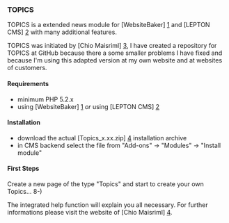 ### TOPICS

TOPICS is a extended news module for [WebsiteBaker] [1] and [LEPTON CMS] [2] with many additional features.

TOPICS was initiated by [Chio Maisriml] [3], I have created a repository for TOPICS at GitHub because there a some smaller problems I have fixed and because I'm using this adapted version at my own website and at websites of customers.

#### Requirements

* minimum PHP 5.2.x
* using [WebsiteBaker] [1] _or_ using [LEPTON CMS] [2]

#### Installation

* download the actual [Topics_x.xx.zip] [4] installation archive
* in CMS backend select the file from "Add-ons" -> "Modules" -> "Install module"

#### First Steps

Create a new page of the type "Topics" and start to create your own Topics... 8-)

The integrated help function will explain you all necessary. For further informations please visit the website of [Chio Maisriml] [4].

[1]: http://websitebaker2.org "WebsiteBaker Content Management System"
[2]: http://lepton-cms.org "LEPTON CMS"
[3]: http://websitebaker.at
[4]: https://github.com/phpManufaktur/TOPICS/downloads
